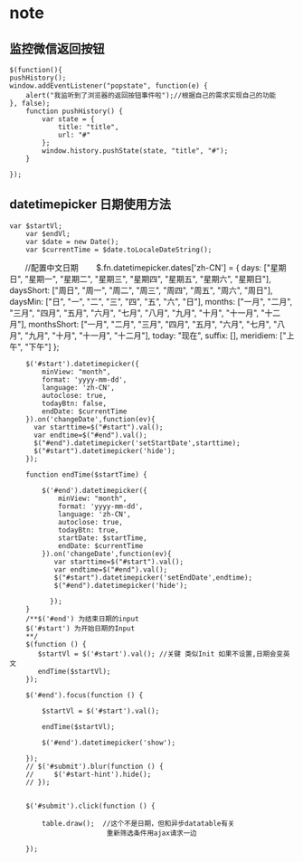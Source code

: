 # note



##    监控微信返回按钮
    $(function(){  
    pushHistory();  
    window.addEventListener("popstate", function(e) {  
        alert("我监听到了浏览器的返回按钮事件啦");//根据自己的需求实现自己的功能  
    }, false);  
        function pushHistory() {  
            var state = {  
                title: "title",  
                url: "#"  
            };  
            window.history.pushState(state, "title", "#");  
        }  
          
    });  
## datetimepicker 日期使用方法
	var $startVl;
        var $endVl;
        var $date = new Date();
        var $currentTime = $date.toLocaleDateString();
        //配置中文日期
        $.fn.datetimepicker.dates['zh-CN'] = {
            days: ["星期日", "星期一", "星期二", "星期三", "星期四", "星期五", "星期六", "星期日"],
            daysShort: ["周日", "周一", "周二", "周三", "周四", "周五", "周六", "周日"],
            daysMin: ["日", "一", "二", "三", "四", "五", "六", "日"],
            months: ["一月", "二月", "三月", "四月", "五月", "六月", "七月", "八月", "九月", "十月", "十一月", "十二月"],
            monthsShort: ["一月", "二月", "三月", "四月", "五月", "六月", "七月", "八月", "九月", "十月", "十一月", "十二月"],
            today: "现在",
            suffix: [],
            meridiem: ["上午", "下午"]
        };

        $('#start').datetimepicker({
            minView: "month",
            format: 'yyyy-mm-dd',
            language: 'zh-CN',
            autoclose: true,
            todayBtn: false,
            endDate: $currentTime
        }).on('changeDate',function(ev){
          var starttime=$("#start").val();
          var endtime=$("#end").val();
          $("#end").datetimepicker('setStartDate',starttime);
          $("#start").datetimepicker('hide');
        });

        function endTime($startTime) {
         
            $('#end').datetimepicker({
                minView: "month",
                format: 'yyyy-mm-dd',
                language: 'zh-CN',
                autoclose: true,
                todayBtn: true,
                startDate: $startTime,
                endDate: $currentTime
            }).on('changeDate',function(ev){
               var starttime=$("#start").val();
               var endtime=$("#end").val();
               $("#start").datetimepicker('setEndDate',endtime);
               $("#end").datetimepicker('hide');

              });
        }
        /**$('#end') 为结束日期的input
        $('#start') 为开始日期的Input
        **/
        $(function () {
           $startVl = $('#start').val(); //关键 类似Init 如果不设置,日期会变英文
           endTime($startVl);
        });

        $('#end').focus(function () {

            $startVl = $('#start').val();

            endTime($startVl);

            $('#end').datetimepicker('show');

        });
        // $('#submit').blur(function () {
        //     $('#start-hint').hide();
        // });


        $('#submit').click(function () {

            table.draw();  //这个不是日期，但和异步datatable有关
            				重新筛选条件用ajax请求一边
           
        });
